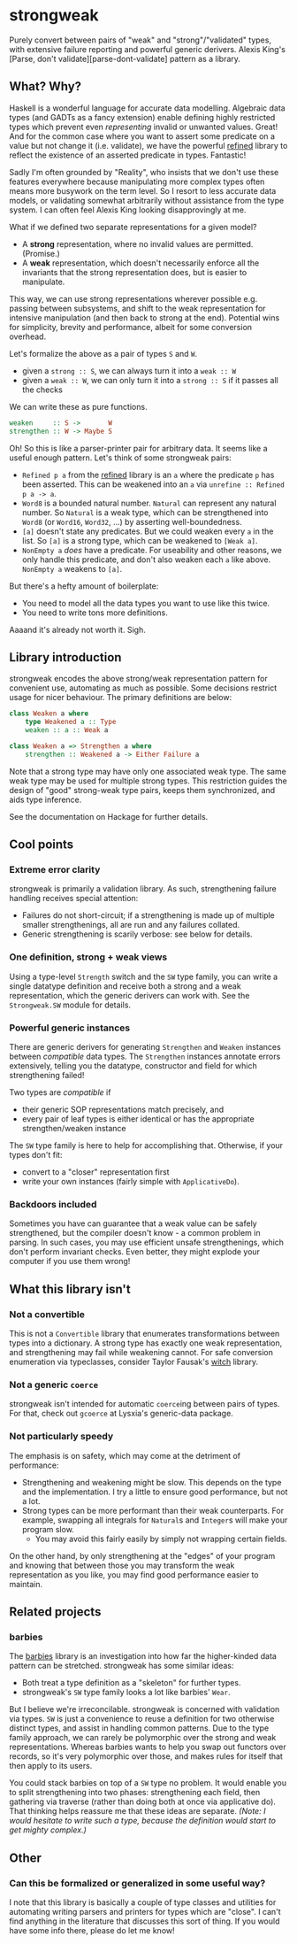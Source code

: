 [lib-refined-hackage]: https://hackage.haskell.org/package/refined
[lib-barbies-hackage]: https://hackage.haskell.org/package/barbies

# strongweak
Purely convert between pairs of "weak" and "strong"/"validated" types, with
extensive failure reporting and powerful generic derivers. Alexis King's [Parse,
don't validate][parse-dont-validate] pattern as a library.

## What? Why?
[refined-blog]: http://nikita-volkov.github.io/refined/
[refined-hackage]: https://hackage.haskell.org/package/refined

Haskell is a wonderful language for accurate data modelling. Algebraic data
types (and GADTs as a fancy extension) enable defining highly restricted types
which prevent even *representing* invalid or unwanted values. Great! And for the
common case where you want to assert some predicate on a value but not change it
(i.e. validate), we have the powerful [refined][refined-blog] library to reflect
the existence of an asserted predicate in types. Fantastic!

Sadly I'm often grounded by "Reality", who insists that we don't use these
features everywhere because manipulating more complex types often means more
busywork on the term level. So I resort to less accurate data models, or
validating somewhat arbitrarily without assistance from the type system. I can
often feel Alexis King looking disapprovingly at me.

What if we defined two separate representations for a given model?

  * A **strong** representation, where no invalid values are permitted.
    (Promise.)
  * A **weak** representation, which doesn't necessarily enforce all the
    invariants that the strong representation does, but is easier to manipulate.

This way, we can use strong representations wherever possible e.g. passing
between subsystems, and shift to the weak representation for intensive
manipulation (and then back to strong at the end). Potential wins for
simplicity, brevity and performance, albeit for some conversion overhead.

Let's formalize the above as a pair of types `S` and `W`.

  * given a `strong :: S`, we can always turn it into a `weak :: W`
  * given a `weak :: W`, we can only turn it into a `strong :: S` if it passes
    all the checks

We can write these as pure functions.

```haskell
weaken     :: S ->       W
strengthen :: W -> Maybe S
```

Oh! So this is like a parser-printer pair for arbitrary data. It seems like a
useful enough pattern. Let's think of some strongweak pairs:

  * `Refined p a` from the [refined][refined-hackage] library is an `a` where
    the predicate `p` has been asserted. This can be weakened into an `a` via
    `unrefine :: Refined p a -> a`.
  * `Word8` is a bounded natural number. `Natural` can represent any natural
    number. So `Natural` is a weak type, which can be strengthened into `Word8`
    (or `Word16`, `Word32`, ...) by asserting well-boundedness.
  * `[a]` doesn't state any predicates. But we could weaken every `a` in the
    list. So `[a]` is a strong type, which can be weakened to `[Weak a]`.
  * `NonEmpty a` *does* have a predicate. For useability and other reasons, we
    only handle this predicate, and don't also weaken each `a` like above.
    `NonEmpty a` weakens to `[a]`.

But there's a hefty amount of boilerplate:

  * You need to model all the data types you want to use like this twice.
  * You need to write tons more definitions.

Aaaand it's already not worth it. Sigh.

## Library introduction
strongweak encodes the above strong/weak representation pattern for convenient
use, automating as much as possible. Some decisions restrict usage for nicer
behaviour. The primary definitions are below:

```haskell
class Weaken a where
    type Weakened a :: Type
    weaken :: a :: Weak a

class Weaken a => Strengthen a where
    strengthen :: Weakened a -> Either Failure a
```

Note that a strong type may have only one associated weak type. The same weak
type may be used for multiple strong types. This restriction guides the design
of "good" strong-weak type pairs, keeps them synchronized, and aids type
inference.

See the documentation on Hackage for further details.

## Cool points
### Extreme error clarity
strongweak is primarily a validation library. As such, strengthening failure
handling receives special attention:

  * Failures do not short-circuit; if a strengthening is made up of multiple
    smaller strengthenings, all are run and any failures collated.
  * Generic strengthening is scarily verbose: see below for details.

### One definition, strong + weak views
Using a type-level `Strength` switch and the `SW` type family, you can write a
single datatype definition and receive both a strong and a weak representation,
which the generic derivers can work with. See the `Strongweak.SW` module for
details.

### Powerful generic instances
There are generic derivers for generating `Strengthen` and `Weaken` instances
between *compatible* data types. The `Strengthen` instances annotate errors
extensively, telling you the datatype, constructor and field for which
strengthening failed!

Two types are *compatible* if

  * their generic SOP representations match precisely, and
  * every pair of leaf types is either identical or has the appropriate
    strengthen/weaken instance

The `SW` type family is here to help for accomplishing that. Otherwise, if your
types don't fit:

  * convert to a "closer" representation first
  * write your own instances (fairly simple with `ApplicativeDo`).

### Backdoors included
Sometimes you have can guarantee that a weak value can be safely strengthened,
but the compiler doesn't know - a common problem in parsing. In such cases, you
may use efficient unsafe strengthenings, which don't perform invariant checks.
Even better, they might explode your computer if you use them wrong!

## What this library isn't
### Not a convertible
This is not a `Convertible` library that enumerates transformations between
types into a dictionary. A strong type has exactly one weak representation, and
strengthening may fail while weakening cannot. For safe conversion enumeration
via typeclasses, consider Taylor Fausak's
[witch](https://hackage.haskell.org/package/witch) library.

### Not a generic `coerce`
strongweak isn't intended for automatic `coerce`ing between pairs of types.
For that, check out `gcoerce` at Lysxia's generic-data package.

### Not particularly speedy
The emphasis is on safety, which may come at the detriment of performance:

  * Strengthening and weakening might be slow. This depends on the type and the
    implementation. I try a little to ensure good performance, but not a lot.
  * Strong types can be more performant than their weak counterparts. For
    example, swapping all integrals for `Natural`s and `Integer`s will make your
    program slow.
    * You may avoid this fairly easily by simply not wrapping certain fields.

On the other hand, by only strengthening at the "edges" of your program and
knowing that between those you may transform the weak representation as you
like, you may find good performance easier to maintain.

## Related projects
### barbies
The [barbies][lib-barbies-hackage] library is an investigation into how far the
higher-kinded data pattern can be stretched. strongweak has some similar ideas:

  * Both treat a type definition as a "skeleton" for further types.
  * strongweak's `SW` type family looks a lot like barbies' `Wear`.

But I believe we're irreconcilable. strongweak is concerned with validation via
types. `SW` is just a convenience to reuse a definition for two otherwise
distinct types, and assist in handling common patterns. Due to the type family
approach, we can rarely be polymorphic over the strong and weak representations.
Whereas barbies wants to help you swap out functors over records, so it's very
polymorphic over those, and makes rules for itself that then apply to its users.

You could stack barbies on top of a `SW` type no problem. It would enable you to
split strengthening into two phases: strengthening each field, then gathering
via traverse (rather than doing both at once via applicative do). That thinking
helps reassure me that these ideas are separate. *(Note: I would hesitate to
write such a type, because the definition would start to get mighty complex.)*

## Other
### Can this be formalized or generalized in some useful way?
I note that this library is basically a couple of type classes and utilities for
automating writing parsers and printers for types which are "close". I can't
find anything in the literature that discusses this sort of thing. If you would
have some info there, please do let me know!
